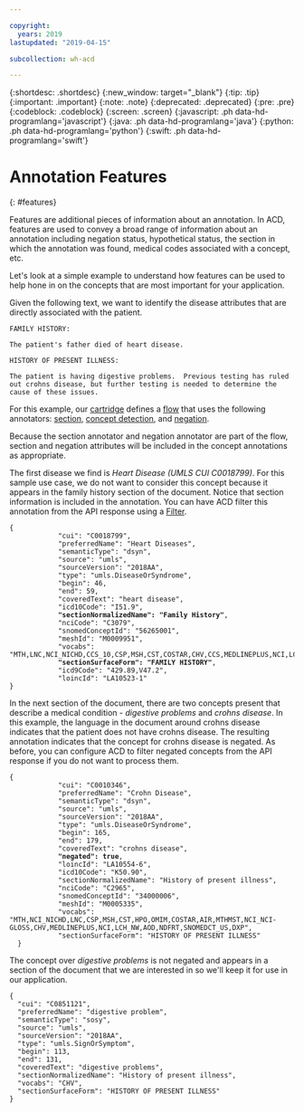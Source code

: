 ```yaml
---

copyright:
  years: 2019
lastupdated: "2019-04-15"

subcollection: wh-acd

---
```


{:shortdesc: .shortdesc}
{:new_window: target="_blank"}
{:tip: .tip}
{:important: .important}
{:note: .note}
{:deprecated: .deprecated}
{:pre: .pre}
{:codeblock: .codeblock}
{:screen: .screen}
{:javascript: .ph data-hd-programlang='javascript'}
{:java: .ph data-hd-programlang='java'}
{:python: .ph data-hd-programlang='python'}
{:swift: .ph data-hd-programlang='swift'}

# Annotation Features
{: #features}

Features are additional pieces of information about an annotation.  In ACD, features are used to convey a broad range of information about an annotation including negation status, hypothetical status, the section in which the annotation was found, medical codes associated with a concept, etc.

Let's look at a simple example to understand how features can be used to help hone in on the concepts that are most important for your application.

Given the following text, we want to identify the disease attributes that are directly associated with the patient.

```
FAMILY HISTORY:

The patient's father died of heart disease.

HISTORY OF PRESENT ILLNESS:

The patient is having digestive problems.  Previous testing has ruled out crohns disease, but further testing is needed to determine the cause of these issues.
```

For this example, our [cartridge](wh-acd?topic=wh-acd-cartridges#cartridges) defines a [flow](wh-acd?topic=wh-acd-flows#flows) that uses the following annotators:
[section](wh-acd?topic=wh-acd-sections#sections), [concept detection](wh-acd?topic=wh-acd-concept_detection#concept_detection), and [negation](wh-acd?topic=wh-acd-negation_detection#negation_detection).

Because the section annotator and negation annotator are part of the flow, section and negation attributes will be included in the concept annotations as appropriate.

The first disease we find is _Heart Disease (UMLS CUI C0018799)_.  For this sample use case, we do not want to consider this concept because it appears in the family history section of the document.  Notice that section information is included in the annotation.  You can have ACD filter this annotation from the API response using a [Filter](wh-acd?topic=wh-acd-filters#filters).

<pre><code>{
            "cui": "C0018799",
            "preferredName": "Heart Diseases",
            "semanticType": "dsyn",
            "source": "umls",
            "sourceVersion": "2018AA",
            "type": "umls.DiseaseOrSyndrome",
            "begin": 46,
            "end": 59,
            "coveredText": "heart disease",
            "icd10Code": "I51.9",
            <b>"sectionNormalizedName": "Family History"</b>,
            "nciCode": "C3079",
            "snomedConceptId": "56265001",
            "meshId": "M0009951",
            "vocabs": "MTH,LNC,NCI_NICHD,CCS_10,CSP,MSH,CST,COSTAR,CHV,CCS,MEDLINEPLUS,NCI,LCH_NW,AOD,NDFRT,SNOMEDCT_US",
            <b>"sectionSurfaceForm": "FAMILY HISTORY"</b>,
            "icd9Code": "429.89,V47.2",
            "loincId": "LA10523-1"
}</pre></code>  

In the next section of the document, there are two concepts present that describe a medical condition - _digestive problems_ and _crohns disease_.  In this example, the language in the document around crohns disease indicates that the patient does not have crohns disease.  The resulting annotation indicates that the concept for crohns disease is negated.  As before, you can configure ACD to filter negated concepts from the API response if you do not want to process them.

<pre><code>{
            "cui": "C0010346",
            "preferredName": "Crohn Disease",
            "semanticType": "dsyn",
            "source": "umls",
            "sourceVersion": "2018AA",
            "type": "umls.DiseaseOrSyndrome",
            "begin": 165,
            "end": 179,
            "coveredText": "crohns disease",
            <b>"negated": true</b>,
            "loincId": "LA10554-6",
            "icd10Code": "K50.90",
            "sectionNormalizedName": "History of present illness",
            "nciCode": "C2965",
            "snomedConceptId": "34000006",
            "meshId": "M0005335",
            "vocabs": "MTH,NCI_NICHD,LNC,CSP,MSH,CST,HPO,OMIM,COSTAR,AIR,MTHMST,NCI_NCI-GLOSS,CHV,MEDLINEPLUS,NCI,LCH_NW,AOD,NDFRT,SNOMEDCT_US,DXP",
            "sectionSurfaceForm": "HISTORY OF PRESENT ILLNESS"
  }</pre></code>

  The concept over _digestive problems_ is not negated and appears in a section of the document that we are interested in so we'll keep it for use in our application.

  <pre><code>{
  "cui": "C0851121",
  "preferredName": "digestive problem",
  "semanticType": "sosy",
  "source": "umls",
  "sourceVersion": "2018AA",
  "type": "umls.SignOrSymptom",
  "begin": 113,
  "end": 131,
  "coveredText": "digestive problems",
  "sectionNormalizedName": "History of present illness",
  "vocabs": "CHV",
  "sectionSurfaceForm": "HISTORY OF PRESENT ILLNESS"
}</pre></code>
